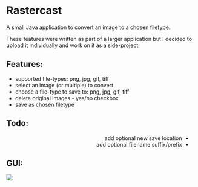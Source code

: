 <html>
<body>
  
  <div id="header">
    <h1>Rastercast</h1>
    <p>
    A small Java application to convert an image to a chosen filetype.
    </p>
    <p>
    These features were written as part of a larger application but I decided to upload it individually and work on it as a side-project.
    </p>
  </div>
    
  <div id="features">
    <h2>Features:</h2>
    <ul>
      <li>
        supported file-types: png, jpg, gif, tiff
      </li>
      <li>
        select an image (or multiple) to convert
      </li>
      <li>
        choose a file-type to save to: png, jpg, gif, tiff
      </li>
      <li>
        delete original images - yes/no checkbox
      </li>
      <li>
        save as chosen filetype
      </li>
    </ul>
  </div>
  
  <div id="todo">
    <h2>Todo:</h2>
    <ul dir="rtl">
      <li>
        add optional new save location
      </li>
      <li>
        add optional filename suffix/prefix
      </li>
    </ul>
  </div>
    
  <div id="gui">
    <h2>GUI:</h2>
    <img src="https://user-images.githubusercontent.com/104085258/169087295-da21f64c-8993-45c1-8bad-973850575cb9.png"/>
  </div>

</body>
</html>
